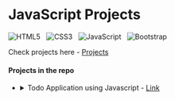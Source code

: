 # JavaScript Projects

![HTML5](https://img.shields.io/badge/html5-%23E34F26.svg?style=for-the-badge&logo=html5&logoColor=white) &nbsp;
![CSS3](https://img.shields.io/badge/css3-%231572B6.svg?style=for-the-badge&logo=css3&logoColor=white) &nbsp;
![JavaScript](https://img.shields.io/badge/javascript-%23323330.svg?style=for-the-badge&logo=javascript&logoColor=%23F7DF1E) &nbsp;
![Bootstrap](https://img.shields.io/badge/bootstrap-%23563D7C.svg?style=for-the-badge&logo=bootstrap&logoColor=white) &nbsp;

Check projects here - [Projects]()

#### Projects in the repo

<ul>
    <li>
        <details>
            <summary>Todo Application using Javascript - <a href="./TODO">Link</a></summary>
            <img src="images/todoApp.png">
        </details>
    </li>
</ul>



